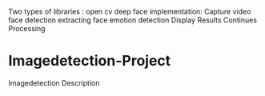 Two types of libraries :
      open cv 
      deep face
implementation:
      Capture video 
      face detection 
      extracting face
      emotion detection
      Display Results
      Continues Processing
# Imagedetection-Project
Imagedetection Description
